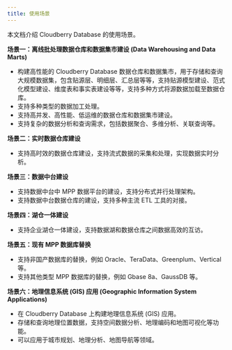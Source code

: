 ```yaml
---
title: 使用场景
---
```


本文档介绍 Cloudberry Database 的使用场景。

**场景一：离线批处理数据仓库和数据集市建设 (Data Warehousing and Data Marts)**

- 构建高性能的 Cloudberry Database 数据仓库和数据集市，用于存储和查询大规模数据集，包含贴源层、明细层、汇总层等等，支持贴源模型建设、范式化模型建设、维度表和事实表建设等等，支持多种方式将源数据加载至数据仓库。
- 支持多种类型的数据加工处理。
- 支持高并发、高性能、低运维的数据仓库和数据集市建设。
- 支持复杂的数据分析和查询需求，包括数据聚合、多维分析、关联查询等。

**场景二：实时数据仓库建设**

- 支持高时效的数据仓库建设，支持流式数据的采集和处理，实现数据实时分析。

**场景三：数据中台建设**

- 支持数据中台中 MPP 数据平台的建设，支持分布式并行处理架构。
- 支持数据中台数据仓库的建设，支持多种主流 ETL 工具的对接。

**场景四：湖仓一体建设**

- 支持企业湖仓一体建设，支持数据湖和数据仓库之间数据高效的互访。

**场景五：现有 MPP 数据库替换**

- 支持非国产数据库的替换，例如 Oracle、TeraData、Greenplum、Vertical 等。
- 支持其他类型 MPP 数据库的替换，例如 Gbase 8a、GaussDB 等。

**场景六：地理信息系统 (GIS) 应用 (Geographic Information System Applications)**

- 在 Cloudberry Database 上构建地理信息系统 (GIS) 应用。
- 存储和查询地理位置数据，支持空间数据分析、地理编码和地图可视化等功能。
- 可以应用于城市规划、地理分析、地图导航等领域。
